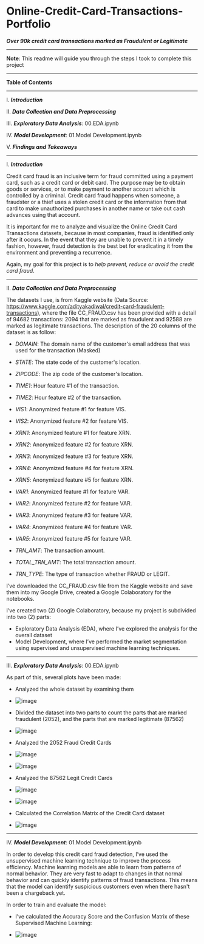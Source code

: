 # Online-Credit-Card-Transactions-Portfolio
***Over 90k credit card transactions marked as Fraudulent or Legitimate***



____

**Note**: This readme will guide you through the steps I took to complete this project
____
**Table of Contents**
____
I.	***Introduction***

II.	***Data Collection and Data Preprocessing***

III.	***Exploratory Data Analysis***: 00.EDA.ipynb

IV.	***Model Development***: 01.Model Development.ipynb

V.	***Findings and Takeaways***
____
I.	***Introduction***

Credit card fraud is an inclusive term for fraud committed using a payment card, such as a credit card or debit card. The purpose may be to obtain goods or services, or to make payment to another account which is controlled by a criminal. Credit card fraud happens when someone, a fraudster or a thief uses a stolen credit card or the information from that card to make unauthorized purchases in another name or take out cash advances using that account.

It is important for me to analyze and visualize the Online Credit Card Transactions datasets, because in most companies, fraud is identified only after it occurs. In the event that they are unable to prevent it in a timely fashion, however, fraud detection is the best bet for eradicating it from the environment and preventing a recurrence.

Again, my goal for this project is to *help prevent, reduce or avoid the credit card fraud*.
____
II.	***Data Collection and Data Preprocessing***

The datasets I use, is from Kaggle website (Data Source: https://www.kaggle.com/adityakadiwal/credit-card-fraudulent-transactions), where the file CC_FRAUD.csv has been provided with a detail of 94682 transactions: 2094 that are marked as fraudulent and 92588 are marked as legitimate transactions. The description of the 20 columns of the dataset is as follow:

* *DOMAIN*: The domain name of the customer's email address that was used for the transaction (Masked)

* *STATE*: The state code of the customer's location.

* *ZIPCODE*: The zip code of the customer's location.

* *TIME1*: Hour feature #1 of the transaction.

* *TIME2*: Hour feature #2 of the transaction.

* *VIS1*: Anonymized feature #1 for feature VIS.

* *VIS2*: Anonymized feature #2 for feature VIS.

* *XRN1*: Anonymized feature #1 for feature XRN.

* *XRN2*: Anonymized feature #2 for feature XRN.

* *XRN3*: Anonymized feature #3 for feature XRN.

* *XRN4*: Anonymized feature #4 for feature XRN.

* *XRN5*: Anonymized feature #5 for feature XRN.

* *VAR1*: Anonymized feature #1 for feature VAR.

* *VAR2*: Anonymized feature #2 for feature VAR.

* *VAR3*: Anonymized feature #3 for feature VAR.

* *VAR4*: Anonymized feature #4 for feature VAR.

* *VAR5*: Anonymized feature #5 for feature VAR.

* *TRN_AMT*: The transaction amount.

* *TOTAL_TRN_AMT*: The total transaction amount.

* *TRN_TYPE*: The type of transaction whether FRAUD or LEGIT.

I’ve downloaded the CC_FRAUD.csv file from the Kaggle website and save them into my Google Drive, created a Google Colaboratory for the notebooks.

I’ve created two (2) Google Colaboratory, because my project is subdivided into two (2) parts:

* Exploratory Data Analysis (EDA), where I’ve explored the analysis for the overall dataset
* Model Development, where I’ve performed the market segmentation using supervised and unsupervised machine learning techniques.
____
III.	***Exploratory Data Analysis***: 00.EDA.ipynb

As part of this, several plots have been made:
* Analyzed the whole dataset by examining them
* ![image](https://user-images.githubusercontent.com/79173300/137671879-53e18141-327a-47ff-9b82-c16a75b77abf.png)

* Divided the dataset into two parts to count the parts that are marked fraudulent (2052), and the parts that are marked legitimate (87562)
* ![image](https://user-images.githubusercontent.com/79173300/137672419-235044d3-84d7-4607-984e-19026feb332c.png)

* Analyzed the 2052 Fraud Credit Cards 
* ![image](https://user-images.githubusercontent.com/79173300/137672621-d70a573d-7f65-456a-b9ac-c21a77e664e9.png)
* ![image](https://user-images.githubusercontent.com/79173300/137672698-54cc88c4-c0ba-4d55-a339-243bd0c1721c.png)


* Analyzed the 87562 Legit Credit Cards
* ![image](https://user-images.githubusercontent.com/79173300/137672880-172e3ec8-c0f4-4a1b-9782-6aa067f6b49b.png)
* ![image](https://user-images.githubusercontent.com/79173300/137672915-ba4b8c52-1506-4f44-9aab-615ce2f25927.png)

* Calculated the Correlation Matrix of the Credit Card dataset
* ![image](https://user-images.githubusercontent.com/79173300/137673056-dbc50a7d-fa77-4170-8fd3-a3f9ebd18177.png)

____
IV.	***Model Development***: 01.Model Development.ipynb

In order to develop this credit card fraud detection, I’ve used the unsupervised machine learning technique to improve the process efficiency. Machine learning models are able to learn from patterns of normal behavior. They are very fast to adapt to changes in that normal behavior and can quickly identify patterns of fraud transactions. This means that the model can identify suspicious customers even when there hasn't been a chargeback yet.

In order to train and evaluate the model:
* I’ve calculated the Accuracy Score and the Confusion Matrix of these Supervised Machine Learning:
			
* ![image](https://user-images.githubusercontent.com/79173300/137682138-0275ae76-01fa-4e0b-be9e-5b0921e2187f.png)
